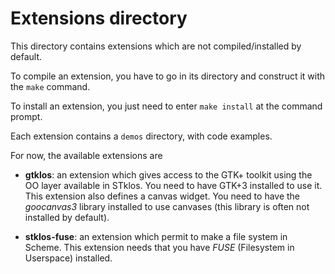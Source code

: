 # Extensions directory

This directory contains extensions which are not compiled/installed by default.

To compile an extension, you have to go in its directory and construct it with the `make` command.

To install an extension, you just need to enter `make install` at the command prompt.

Each extension contains a `demos` directory, with code examples.

For now, the available extensions are

  - **gtklos**: an extension which gives access to the GTK+ toolkit using the OO layer available in STklos. You need to have GTK+3 installed to use it. This extension also defines a canvas widget. You need to have the *goocanvas3* library installed to use canvases (this library is often not installed by default).

  - **stklos-fuse**: an extension which permit to make a file system in Scheme. This extension needs that you have *FUSE* (Filesystem in Userspace) installed.

